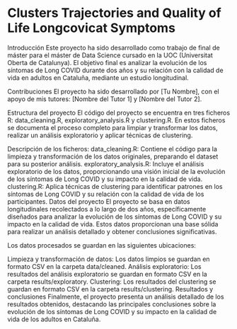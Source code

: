 # Clusters Trajectories and Quality of Life Longcovicat Symptoms
Introducción
Este proyecto ha sido desarrollado como trabajo de final de máster para el máster de Data Science cursado en la UOC (Universitat Oberta de Catalunya). El objetivo final es analizar la evolución de los síntomas de Long COVID durante dos años y su relación con la calidad de vida en adultos en Cataluña, mediante un estudio longitudinal.

Contribuciones
El proyecto ha sido desarrollado por [Tu Nombre], con el apoyo de mis tutores: [Nombre del Tutor 1] y [Nombre del Tutor 2].

Estructura del proyecto
El código del proyecto se encuentra en tres ficheros R: data_cleaning.R, exploratory_analysis.R y clustering.R. En estos ficheros se documenta el proceso completo para limpiar y transformar los datos, realizar un análisis exploratorio y aplicar técnicas de clustering.

Descripción de los ficheros:
data_cleaning.R: Contiene el código para la limpieza y transformación de los datos originales, preparando el dataset para su posterior análisis.
exploratory_analysis.R: Incluye el análisis exploratorio de los datos, proporcionando una visión inicial de la evolución de los síntomas de Long COVID y su impacto en la calidad de vida.
clustering.R: Aplica técnicas de clustering para identificar patrones en los síntomas de Long COVID y su relación con la calidad de vida de los participantes.
Datos del proyecto
El proyecto se basa en datos longitudinales recolectados a lo largo de dos años, específicamente diseñados para analizar la evolución de los síntomas de Long COVID y su impacto en la calidad de vida. Estos datos proporcionan una base sólida para realizar un análisis detallado y obtener conclusiones significativas.

Los datos procesados se guardan en las siguientes ubicaciones:

Limpieza y transformación de datos: Los datos limpios se guardan en formato CSV en la carpeta data/cleaned.
Análisis exploratorio: Los resultados del análisis exploratorio se guardan en formato CSV en la carpeta results/exploratory.
Clustering: Los resultados del clustering se guardan en formato CSV en la carpeta results/clustering.
Resultados y conclusiones
Finalmente, el proyecto presenta un análisis detallado de los resultados obtenidos, destacando las principales conclusiones sobre la evolución de los síntomas de Long COVID y su impacto en la calidad de vida de los adultos en Cataluña.
